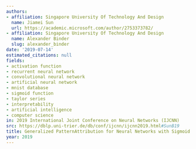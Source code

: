 ```yaml
---
authors:
- affiliation: Singapore University Of Technology And Design
  name: Jiamei Sun
  url: https://academic.microsoft.com/author/2753373782/
- affiliation: Singapore University Of Technology And Design
  name: Alexander Binder
  slug: alexander_binder
date: '2019-07-14'
estimated_citations: null
fields:
- activation function
- recurrent neural network
- convolutional neural network
- artificial neural network
- mnist database
- sigmoid function
- taylor series
- interpretability
- artificial intelligence
- computer science
in: 2019 International Joint Conference on Neural Networks (IJCNN)
src: https://dblp.uni-trier.de/db/conf/ijcnn/ijcnn2019.html#SunB19
title: Generalized PatternAttribution for Neural Networks with Sigmoid Activations
year: 2019
---
```

